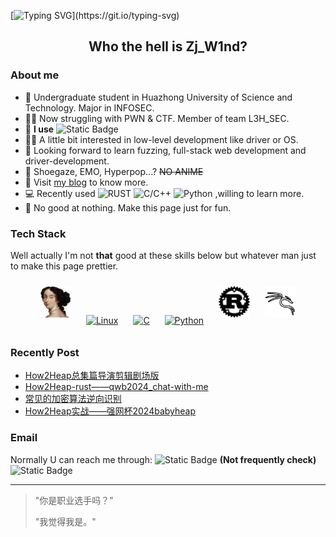 [![Typing SVG](https://readme-typing-svg.demolab.com?font=Fira+Code&weight=500&size=30&duration=4000&pause=703&color=EBFFE0&background=B3E0AFFF&center=true&vCenter=true&width=1000&lines=Choose+a+fucking+big+television.;Choose+life.)](https://git.io/typing-svg)
<!--颜色1：EBFFE0-->
## <center> Who the hell is Zj_W1nd?

### About me

- :school: Undergraduate student in Huazhong University of Science and Technology. Major in INFOSEC.
- :face_with_spiral_eyes: Now struggling with PWN & CTF. Member of team L3H_SEC.
- :ninja: **I use** ![Static Badge](https://img.shields.io/badge/Arch-blue?style=flat&logo=archlinux&logoColor=white&logoSize=auto)
- :technologist: A little bit interested in low-level development like driver or OS.
- :dart: Looking forward to learn fuzzing, full-stack web development and driver-development.
- :guitar: Shoegaze, EMO, Hyperpop...? ~~NO ANIME~~
- :notebook: Visit [my blog](https://zjw1nd.github.io) to know more.
- :computer: Recently used ![RUST](https://img.shields.io/badge/Rust-red?style=flat&logo=Rust&logoColor=white&logoSize=auto)  ![C/C++](https://img.shields.io/badge/C%2FC%2B%2B-blue?style=flat&logo=C&logoColor=white&logoSize=auto)  ![Python](https://img.shields.io/badge/Python-grey?style=flat&logo=python&logoColor=white&logoSize=auto) ,willing to learn more.
- :clown_face: No good at nothing. Make this page just for fun.


### Tech Stack
Well actually I'm not **that** good at these skills below but whatever man just to make this page prettier.
<div align="center">  
<a href="https://hex-rays.com/ida-pro" target="_blank"><img style="margin: 10px" src="/images/IDA.png" alt="Rust" height="50" /></a>  
<a href="https://www.linux.org/" target="_blank"><img style="margin: 10px" src="https://profilinator.rishav.dev/skills-assets/linux-original.svg" alt="Linux" height="50" /></a>  
<a href="https://www.cprogramming.com/" target="_blank"><img style="margin: 10px" src="https://profilinator.rishav.dev/skills-assets/c-original.svg" alt="C" height="50" /></a>  
<a href="https://www.python.org/" target="_blank"><img style="margin: 10px" src="https://profilinator.rishav.dev/skills-assets/python-original.svg" alt="Python" height="50" /></a>  
<a href="https://www.rust-lang.org/" target="_blank"><img style="margin: 10px" src="/images/rust.svg" alt="Rust" height="50" /></a> 
<a href="" target="_blank"><img style="margin: 10px" src="/images/kali.png" alt="Rust" height="50" /></a>
</div>

### Recently Post
<!-- BLOG-POST-LIST:START -->
- [How2Heap总集篇导演剪辑剧场版](https://zjw1nd.github.io/2024/12/13/How2Heap%E6%80%BB%E9%9B%86%E7%AF%87%E5%AF%BC%E6%BC%94%E5%89%AA%E8%BE%91%E5%89%A7%E5%9C%BA%E7%89%88/)
- [How2Heap-rust——qwb2024_chat-with-me](https://zjw1nd.github.io/2024/12/12/rust-pwn-qwb2024-chat-with-me/)
- [常见的加密算法逆向识别](https://zjw1nd.github.io/2024/11/11/%E5%B8%B8%E8%A7%81%E7%9A%84%E5%8A%A0%E5%AF%86%E7%AE%97%E6%B3%95%E9%80%86%E5%90%91%E8%AF%86%E5%88%AB/)
- [How2Heap实战——强网杯2024babyheap](https://zjw1nd.github.io/2024/11/10/How2Heap%E5%AE%9E%E6%88%98%E2%80%94%E2%80%94%E5%BC%BA%E7%BD%91%E6%9D%AF2024babyheap/)
<!-- BLOG-POST-LIST:END -->

### Email
Normally U can reach me through:
<img alt="Static Badge" src="https://img.shields.io/badge/gmail-red?style=flat&logo=Gmail&logoColor=white&logoSize=auto&link=zjl3061687415%40gmail.com"> **(Not frequently check)**
<img alt="Static Badge" src="https://img.shields.io/badge/163mail-darkred?style=flat&logo=mailbox.org&logoColor=white&logoSize=auto&link=zjl3061687415%40gmail.com">

***
> "你是职业选手吗？"
> 
> "我觉得我是。"

<!--
**ZjW1nd/ZjW1nd** is a ✨ _special_ ✨ repository because its `README.md` (this file) appears on your GitHub profile.

Here are some ideas to get you started:

- 🔭 I’m currently working on ...
- 🌱 I’m currently learning ...
- 👯 I’m looking to collaborate on ...
- 🤔 I’m looking for help with ...
- 💬 Ask me about ...
- 📫 How to reach me: ...
- 😄 Pronouns: ...
- ⚡ Fun fact: ...
-->

